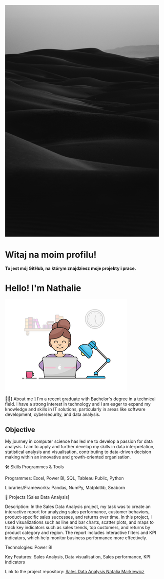 ![Czarna pustynia](https://github.com/Nathalie246/Nathalie246/blob/main/blackdesert.jpg?raw=true)

# Witaj na moim profilu!
**To jest mój GitHub, na którym znajdziesz moje projekty i prace.**






# Hello! I'm Nathalie
<img src="https://github.com/Nathalie246/Nathalie246/blob/main/mygif.gif" width="400" height="300" alt="Opis gifu">









🧑‍💻[ About me ]
I'm a recent graduate with Bachelor's degree in a technical field. I have a strong interest in technology and I am eager to expand my knowledge and skills in IT solutions, particularly in areas like software development, cybersecurity, and data analysis.


## Objective
My journey in computer science has led me to develop a passion for data analysis. I aim to apply and further develop my skills in data interpretation, statistical analysis and visualisation, contributing to data-driven decision making within an innovative and growth-oriented organisation.

🛠️ Skills
Programmes & Tools

Programmes: Excel, Power BI, SQL, Tableau Public, Python

Libraries/Frameworks: Pandas, NumPy, Matplotlib, Seaborn

📂 Projects
[Sales Data Analysis]

Description: In the Sales Data Analysis project, my task was to create an interactive report for analyzing sales performance, customer behaviors, product-specific sales successes, and returns over time. In this project, I used visualizations such as line and bar charts, scatter plots, and maps to track key indicators such as sales trends, top customers, and returns by product category and region. The report includes interactive filters and KPI indicators, which help monitor business performance more effectively.

Technologies: Power BI

Key Features: Sales Analysis, Data visualisation, Sales performance, KPI indicators


Link to the project repository: [Sales Data Analysis Natalia Markiewicz](https://github.com/Nathalie246/Nathalie246/blob/main/Sales%20Data%20Analysis%20Natalia%20Markiewicz.pdf)



